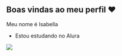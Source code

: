 ## Boas vindas ao meu perfil ❤️

Meu nome é Isabella

- Estou estudando no Alura

![](https://media.tenor.com/8nKtYuN8pmUAAAAM/chopper-toni-chopper.gif)
